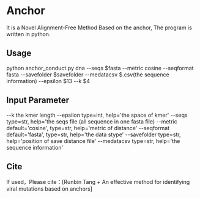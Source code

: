Anchor
===
It is a Novel Alignment-Free Method Based on the anchor, The program is written in python.

Usage
----
python anchor_conduct.py dna --seqs $fasta --metric cosine --seqformat fasta --savefolder $savefolder --medatacsv $.csv(the sequence information) --epsilon $13 --k $4

Input Parameter
---
--k the kmer length
--epsilon type=int, help='the space of kmer'
--seqs type=str, help='the seqs file (all sequence in one fasta file)
--metric default='cosine', type=str, help='metric of distance'
--seqformat default='fasta', type=str, help='the data stype'
--savefolder  type=str, help='position of save distance file'
--medatacsv type=str, help='the sequence information'

Cite
---
If used，Please cite：[Runbin Tang + An effective method for identifying viral mutations based on anchors]

